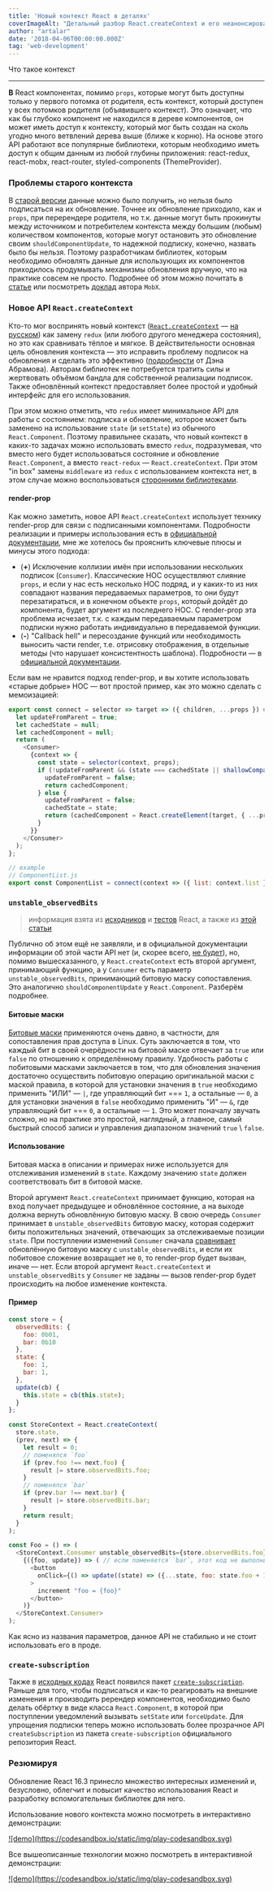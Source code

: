 ```yaml
---
title: 'Новый контекст React в деталях'
coverImageAlt: "Детальный разбор React.createContext и его неанонсированных API"
author: "artalar"
date: '2018-04-06T00:00:00.000Z'
tag: 'web-development'
---
```


<Subtitle>Что такое контекст</Subtitle>

---

**В** React компонентах, помимо `props`, которые могут быть доступны только у первого потомка от родителя, есть контекст, который доступен у всех потомков родителя (объявившего контекст). Это означает, что как бы глубоко компонент не находился в дереве компонентов, он может иметь доступ к контексту, который мог быть создан на сколь угодно много ветвлений дерева выше (ближе к корню). На основе этого API работают все популярные библиотеки, которым необходимо иметь доступ к общим данным из любой глубины приложения: react-redux, react-mobx, react-router, styled-components (ThemeProvider).

### Проблемы старого контекста

В [старой версии](https://reactjs.org/docs/legacy-context.html) данные можно было получить, но нельзя было подписаться на их обновление. Точнее их обновление приходило, как и `props`, при перерендере родителя, но т.к. данные могут быть прокинуты между источником и потребителем контекста между большим (любым) количеством компонентов, которые могут остановить это обновление своим `shouldComponentUpdate`, то надежной подписку, конечно, назвать было бы нельзя. Поэтому разработчикам библиотек, которым необходимо обновлять данные для использующих их компонентов приходилось продумывать механизмы обновления вручную, что на практике совсем не просто. Подробнее об этом можно почитать в [статье](https://medium.com/@mweststrate/how-to-safely-use-react-context-b7e343eff076) или посмотреть [доклад](https://youtu.be/TfxfRkNCnmk) автора `MobX`.

### Новое API `React.createContext`

Кто-то мог воспринять новый контекст ([`React.createContext`](https://reactjs.org/docs/context.html) — [на русском](https://habrahabr.ru/company/ruvds/blog/348862/)) как замену `redux` (или любого другого менеджера состояния), но это как сравнивать тёплое и мягкое. В действительности основная цель обновления контекста — это исправить проблему подписок на обновления и сделать это эффективно ([подробности](https://twitter.com/dan_abramov/status/976486152197812229) от Дэна Абрамова). Авторам библиотек не потребуется тратить силы и жертвовать объёмом бандла для собственной реализации подписок. Также обновлённый контекст предоставляет более простой и удобный интерфейс для его использования.

При этом можно отметить, что `redux` имеет минимальное API для работы с состоянием: подписка и обновление, которое может быть заменено на использование `state` (и `setState`) из обычного `React.Component`. Поэтому правильнее сказать, что новый контекст в каких-то задачах можно использовать вместо `redux`, подразумевая, что вместо него будет использоваться состояние и обновление `React.Component`, а вместо `react-redux` — `React.createContext`. При этом "in box" замены `middleware` из `redux` с использованием контекста нет, в этом случае можно воспользоваться [сторонними библиотеками](https://github.com/didierfranc/react-waterfall#redux-devtools).

#### render-prop

Как можно заметить, новое API `React.createContext` использует технику render-prop для связи с подписанными компонентами. Подробности реализации и примеры использования есть в [официальной документации](https://reactjs.org/docs/render-props.html), мне же хотелось бы прояснить ключевые плюсы и минусы этого подхода:

* (**+**) Исключение коллизии имён при использовании нескольких подписок (`Consumer`). Классические HOC осуществляют слияние `props`, и если у нас есть несколько HOC подряд, и у каких-то из них совпадают названия передаваемых параметров, то они будут перезатираться, и в конечном объекте `props`, который дойдёт до компонента, будет аргумент из последнего HOC. С render-prop эта проблема исчезает, т.к. с каждым передаваемым параметром подписки нужно работать индивидуально в передаваемой функции.
* (**-**) "Сallback hell" и пересоздание функций или необходимость выносить части render, т.е. отрисовку отображения, в отдельные методы (что нарушает консистентность шаблона). Подробности — в [официальной документации](https://reactjs.org/docs/render-props.html#be-careful-when-using-render-props-with-reactpurecomponent).

Если вам не нравится подход render-prop, и вы хотите использовать «старые добрые» HOC — вот простой пример, как это можно сделать с мемоизацией:

```js
export const connect = selector => target => ({ children, ...props }) => {
  let updateFromParent = true;
  let cachedState = null;
  let cachedComponent = null;
  return (
    <Consumer>
      {context => {
        const state = selector(context, props);
        if (!updateFromParent && (state === cachedState || shallowCompare(state, cachedState))) {
          updateFromParent = false;
          return cachedComponent;
        } else {
          updateFromParent = false;
          cachedState = state;
          return (cachedComponent = React.createElement(target, { ...props, ...state }, children));
        }
      }}
    </Consumer>
  );
};

// example
// ComponentList.js
export const ComponentList = connect(context => ({ list: context.list }))(ComponentList_raw);
```

### `unstable_observedBits`

> информация взята из [исходников](https://github.com/facebook/react/blob/4ccf58a94dce323718540b8185a32070ded6094b/packages/react/src/ReactContext.js#L18) и [тестов](https://github.com/facebook/react/blob/4ccf58a94dce323718540b8185a32070ded6094b/packages/react-reconciler/src/__tests__/ReactNewContext-test.internal.js#L498-L526) React, а также из [этой статьи](https://medium.com/@koba04/a-secret-parts-of-react-new-context-api-e9506a4578aa)

Публично об этом ещё не заявляли, и в официальной документации информации об этой части API нет (и, скорее всего, [не будет](https://github.com/facebook/react/issues/12732#issuecomment-395979669)), но, помимо вышесказанного, у `React.createContext` есть второй аргумент, принимающий функцию, а у `Consumer` есть параметр `unstable_observedBits`, принимающий битовую маску сопоставления. Это аналогично `shouldComponentUpdate` у `React.Component`. Разберём подробнее.

#### Битовые маски

[Битовые маски](https://ru.wikipedia.org/wiki/Битовая_маска) применяются очень давно, в частности, для сопоставления прав доступа в Linux. Суть заключается в том, что каждый бит в своей очерёдности на битовой маске отвечает за `true` или `false` по отношению к определённому правилу. Удобность работы с побитовыми масками заключается в том, что для обновления значения достаточно осуществить побитовую операцию оригинальной маски с маской правила, в которой для установки значения в `true` необходимо применить "ИЛИ" — `|`, где управляющий бит === `1`, а остальные — `0`, а для установки значения в `false` необходимо применить "И" — `&`, где управляющий бит === `0`, а остальные — `1`. Это может поначалу звучать сложно, но на практике это простой, наглядный, а главное, самый быстрый способ записи и управления диапазоном значений `true` \ `false`.

#### Использование

Битовая маска в описании и примерах ниже используется для отслеживания изменений в `state`. Каждому значению `state` должен соответствовать бит в битовой маске.

Второй аргумент `React.createContext` принимает функцию, которая на вход получает предыдущее и обновлённое состояние, а на выходе должна вернуть обновлённую битовую маску. В свою очередь `Consumer` принимает в `unstable_observedBits` битовую маску, которая содержит биты положительных значений, отвечающих за отслеживаемые позиции `state`. При поступлении изменений `Consumer` сначала [сравнивает](https://github.com/facebook/react/blob/4ccf58a94dce323718540b8185a32070ded6094b/packages/react-reconciler/src/ReactFiberBeginWork.js#L988) обновлённую битовую маску с `unstable_observedBits`, и если их побитовое сложение возвращает не `0`, то render-prop будет вызван, иначе — нет. Если второй аргумент `React.createContext` и `unstable_observedBits` у `Consumer` не заданы — вызов render-prop будет происходить на любое изменение контекста.

#### Пример

```js
const store = {
  observedBits: {
    foo: 0b01,
    bar: 0b10
  },
  state: {
    foo: 1,
    bar: 1,
  },
  update(cb) {
    this.state = cb(this.state);
  }
};

const StoreContext = React.createContext(
  store.state,
  (prev, next) => {
    let result = 0;
    // поменялся `foo`
    if (prev.foo !== next.foo) {
      result |= store.observedBits.foo;
    }
    // поменялся `bar`
    if (prev.bar !== next.bar) {
      result |= store.observedBits.bar;
    }
    return result;
  }
);

const Foo = () => (
  <StoreContext.Consumer unstable_observedBits={store.observedBits.foo}>
    {({foo, update}) => ( // если поменяется `bar`, этот код не выполнится
      <button
        onClick={() => update((state) => ({...state, foo: state.foo + 1}))}
      >
        increment "foo = {foo}"
      </button>
    )}
  </StoreContext.Consumer>
);
```

Как ясно из названия параметров, данное API не стабильно и не стоит использовать его в проде.

### `create-subscription`

Также в [исходных кодах](https://github.com/facebook/react/tree/master/packages/create-subscription) React появился пакет [`create-subscription`](https://reactjs.org/blog/2018/03/27/update-on-async-rendering.html#adding-event-listeners-or-subscriptions). Раньше для того, чтобы подписаться и как-то реагировать на внешние изменения и производить ререндер компонентов, необходимо было делать обёртку в виде класса `React.Component`, в которой при поступлении уведомлений вызывать `setState` или `forceUpdate`. Для упрощения подписки теперь можно использовать более прозрачное API `createSubscription` из пакета `create-subscription` официального репозитория React.

### Резюмируя

Обновление React 16.3 принесло множество интересных изменений и, безусловно, облегчит и повысит качество использования React и разработку вспомогательных библиотек для него.

Использование нового контекста можно посмотреть в интерактивно демонстрации:

<p>
  <a className="no-dot" href="https://codesandbox.io/s/n3rn49jzz0" rel="nofollow noopener" target="_blank">
    ![demo](https://codesandbox.io/static/img/play-codesandbox.svg)
  </a>
</p>

Все вышеописанные технологии можно посмотреть в интерактивной демонстрации:

<p>
  <a className="no-dot" href="https://codesandbox.io/s/2onvlynj1r" rel="nofollow noopener" target="_blank">
    ![demo](https://codesandbox.io/static/img/play-codesandbox.svg)
  </a>
</p>
